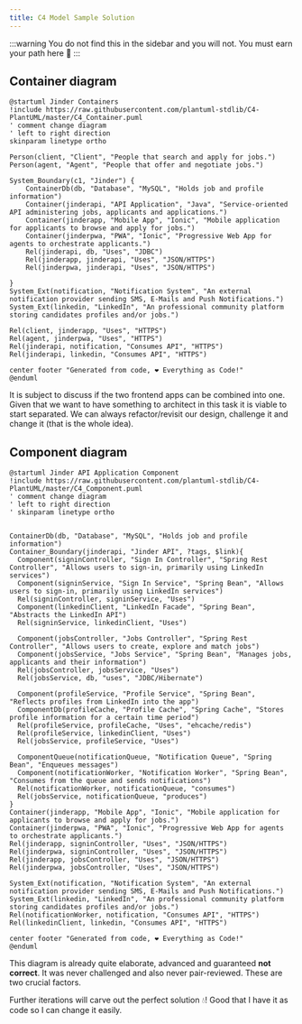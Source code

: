 ```yaml
---
title: C4 Model Sample Solution
---
```

:::warning
You do not find this in the sidebar and you will not. You must earn your path here 👺
:::

## Container diagram

```plantuml
@startuml Jinder Containers
!include https://raw.githubusercontent.com/plantuml-stdlib/C4-PlantUML/master/C4_Container.puml
' comment change diagram
' left to right direction
skinparam linetype ortho

Person(client, "Client", "People that search and apply for jobs.")
Person(agent, "Agent", "People that offer and negotiate jobs.")

System_Boundary(c1, "Jinder") {
    ContainerDb(db, "Database", "MySQL", "Holds job and profile information")
    Container(jinderapi, "API Application", "Java", "Service-oriented API administering jobs, applicants and applications.")
    Container(jinderapp, "Mobile App", "Ionic", "Mobile application for applicants to browse and apply for jobs.")
    Container(jinderpwa, "PWA", "Ionic", "Progressive Web App for agents to orchestrate applicants.")
    Rel(jinderapi, db, "Uses", "JDBC")
    Rel(jinderapp, jinderapi, "Uses", "JSON/HTTPS")
    Rel(jinderpwa, jinderapi, "Uses", "JSON/HTTPS")
    
}
System_Ext(notification, "Notification System", "An external notification provider sending SMS, E-Mails and Push Notifications.")
System_Ext(linkedin, "LinkedIn", "An professional community platform storing candidates profiles and/or jobs.")

Rel(client, jinderapp, "Uses", "HTTPS")
Rel(agent, jinderpwa, "Uses", "HTTPS")
Rel(jinderapi, notification, "Consumes API", "HTTPS")
Rel(jinderapi, linkedin, "Consumes API", "HTTPS")

center footer "Generated from code, ❤️ Everything as Code!"
@enduml
```

It is subject to discuss if the two frontend apps can be combined into one. Given that we want to have something to architect in this task it is viable to start separated. We can always refactor/revisit our design, challenge it and change it (that is the whole idea).

## Component diagram

```plantuml
@startuml Jinder API Application Component
!include https://raw.githubusercontent.com/plantuml-stdlib/C4-PlantUML/master/C4_Component.puml
' comment change diagram
' left to right direction
' skinparam linetype ortho


ContainerDb(db, "Database", "MySQL", "Holds job and profile information")
Container_Boundary(jinderapi, "Jinder API", ?tags, $link){
  Component(signinController, "Sign In Controller", "Spring Rest Controller", "Allows users to sign-in, primarily using LinkedIn services")
  Component(signinService, "Sign In Service", "Spring Bean", "Allows users to sign-in, primarily using LinkedIn services")
  Rel(signinController, signinService, "Uses")
  Component(linkedinClient, "LinkedIn Facade", "Spring Bean", "Abstracts the LinkedIn API")
  Rel(signinService, linkedinClient, "Uses")

  Component(jobsController, "Jobs Controller", "Spring Rest Controller", "Allows users to create, explore and match jobs")
  Component(jobsService, "Jobs Service", "Spring Bean", "Manages jobs, applicants and their information")
  Rel(jobsController, jobsService, "Uses")
  Rel(jobsService, db, "uses", "JDBC/Hibernate")

  Component(profileService, "Profile Service", "Spring Bean", "Reflects profiles from LinkedIn into the app")
  ComponentDb(profileCache, "Profile Cache", "Spring Cache", "Stores profile information for a certain time period")
  Rel(profileService, profileCache, "Uses", "ehcache/redis")
  Rel(profileService, linkedinClient, "Uses")
  Rel(jobsService, profileService, "Uses")

  ComponentQueue(notificationQueue, "Notification Queue", "Spring Bean", "Enqueues messages")
  Component(notificationWorker, "Notification Worker", "Spring Bean", "Consumes from the queue and sends notifications")
  Rel(notificationWorker, notificationQueue, "consumes")
  Rel(jobsService, notificationQueue, "produces")
}
Container(jinderapp, "Mobile App", "Ionic", "Mobile application for applicants to browse and apply for jobs.")
Container(jinderpwa, "PWA", "Ionic", "Progressive Web App for agents to orchestrate applicants.")
Rel(jinderapp, signinController, "Uses", "JSON/HTTPS")
Rel(jinderpwa, signinController, "Uses", "JSON/HTTPS")
Rel(jinderapp, jobsController, "Uses", "JSON/HTTPS")
Rel(jinderpwa, jobsController, "Uses", "JSON/HTTPS")

System_Ext(notification, "Notification System", "An external notification provider sending SMS, E-Mails and Push Notifications.")
System_Ext(linkedin, "LinkedIn", "An professional community platform storing candidates profiles and/or jobs.")
Rel(notificationWorker, notification, "Consumes API", "HTTPS")
Rel(linkedinClient, linkedin, "Consumes API", "HTTPS")

center footer "Generated from code, ❤️ Everything as Code!"
@enduml
```

This diagram is already quite elaborate, advanced and guaranteed **not correct**. It was never challenged and also never pair-reviewed. These are two crucial factors.

Further iterations will carve out the perfect solution 💧! Good that I have it as code so I can change it easily.